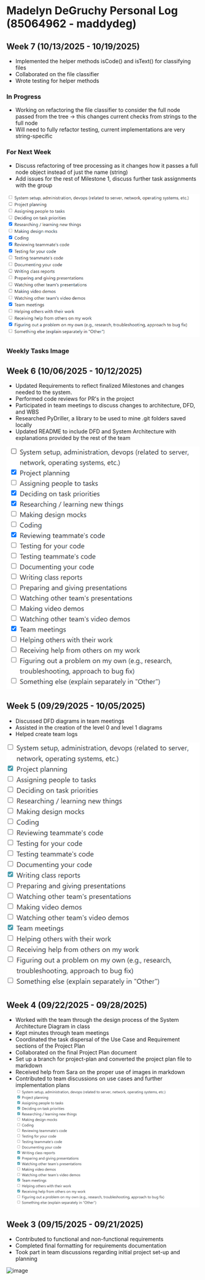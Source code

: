 # Madelyn DeGruchy Personal Log (85064962 - maddydeg)
## Week 7 (10/13/2025 - 10/19/2025)
- Implemented the helper methods isCode() and isText() for classifying files
- Collaborated on the file classifier
- Wrote testing for helper methods

### In Progress
- Working on refactoring the file classifier to consider the full node passed from the tree -> this changes current checks from strings to the full node
- Will need to fully refactor testing, current implementations are very string-specific

### For Next Week
- Discuss refactoring of tree processing as it changes how it passes a full node object instead of just the name (string)
- Add issues for the rest of Milestone 1, discuss further task assignments with the group

![Peer Evaluation Response Week 7](imgs/Madelyn%20Degruchy%20Week%207.png)


### Weekly Tasks Image

## Week 6 (10/06/2025 - 10/12/2025)
- Updated Requirements to reflect finalized Milestones and changes needed to the system.
- Performed code reviews for PR's in the project
- Participated in team meetings to discuss changes to architecture, DFD, and WBS
- Researched PyDriller, a library to be used to mine .git folders saved locally
- Updated README to include DFD and System Architecture with explanations provided by the rest of the team

![Peer Evaluation Response Week 6](imgs/Madelyn%20DeGruchy%20Week%206.png)

## Week 5 (09/29/2025 - 10/05/2025)
- Discussed DFD diagrams in team meetings
- Assisted in the creation of the level 0 and level 1 diagrams
- Helped create team logs

![Peer Evaluation Response Week 5](imgs/Madelyn%20DeGruchy%20Week%205.png)

## Week 4 (09/22/2025 - 09/28/2025)
- Worked with the team through the design process of the System Architecture Diagram in class
- Kept minutes through team meetings
- Coordinated the task dispersal of the Use Case and Requirement sections of the Project Plan
- Collaborated on the final Project Plan document
- Set up a branch for project-plan and converted the project plan file to markdown
- Received help from Sara on the proper use of images in markdown
- Contributed to team discussions on use cases and further implementation plans
![Peer Evaluation Response](imgs/Madelyn%20DeGruchy%20Week%204.png)
## Week 3 (09/15/2025 - 09/21/2025)
- Contributed to functional and non-functional requirements
- Completed final formatting for requirements documentation
- Took part in team discussions regarding initial project set-up and planning
<img width="1063" height="652" alt="image" src="https://github.com/user-attachments/assets/507c07f5-5739-408a-a234-71065c8395cf" />


